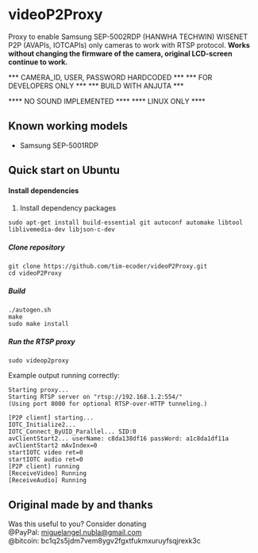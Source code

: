# videoP2Proxy
Proxy to enable Samsung SEP-5002RDP (HANWHA TECHWIN) WISENET P2P (AVAPIs, IOTCAPIs) only cameras to work with RTSP protocol.
**Works without changing the firmware of the camera, original LCD-screen continue to work.**

*** CAMERA_ID, USER, PASSWORD HARDCODED ***
*** FOR DEVELOPERS ONLY ***
*** BUILD WITH ANJUTA ***

**** NO SOUND IMPLEMENTED ****
**** LINUX ONLY ****

 Known working models
-----------
* Samsung SEP-5001RDP

Quick start on Ubuntu
-----------

#### Install dependencies
1. Install dependency packages
```
sudo apt-get install build-essential git autoconf automake libtool liblivemedia-dev libjson-c-dev
```
##### Clone repository
```
git clone https://github.com/tim-ecoder/videoP2Proxy.git
cd videoP2Proxy
```

##### Build
```
./autogen.sh
make
sudo make install
```

##### Run the RTSP proxy
```
sudo videop2proxy
```
Example output running correctly:
```
Starting proxy...
Starting RTSP server on "rtsp://192.168.1.2:554/"
(Using port 8000 for optional RTSP-over-HTTP tunneling.)

[P2P client] starting...
IOTC_Initialize2...
IOTC_Connect_ByUID_Parallel... SID:0
avClientStart2... userName: c8da138df16 passWord: a1c8da1df11a
avClientStart2 mAvIndex=0
startIOTC video ret=0
startIOTC audio ret=0
[P2P client] running
[ReceiveVideo] Running
[ReceiveAudio] Running
```


Original made by and thanks
-----------

Was this useful to you? Consider donating  
@PayPal: miguelangel.nubla@gmail.com  
@bitcoin: bc1q2s5jdm7vem8ygv2fgxtfukmxuruyfsqjrexk3c
